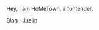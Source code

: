 Hey, I am HoMeTown, a fontender.


<a href="https://blog.hometownjs.top">Blog</a> · <a href="https://juejin.cn/user/4116184668057390">Juejin</a>
